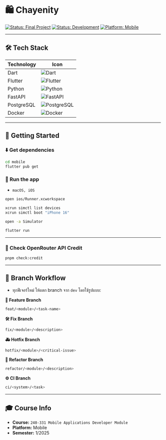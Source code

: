# 🛍️ Chayenity

[![Status: Final Project](https://img.shields.io/badge/Status-Final%20Project-blue)]()
[![Status: Development](https://img.shields.io/badge/Status-Development-yellow)]()
[![Platform: Mobile](https://img.shields.io/badge/Platform-Mobile-blue)]()

---

## 🛠️ Tech Stack

| Technology | Icon                                                                                                              |
| ---------- | ----------------------------------------------------------------------------------------------------------------- |
| Dart       | ![Dart](https://img.shields.io/badge/Dart-0175C2?style=for-the-badge&logo=dart&logoColor=white)                   |
| Flutter    | ![Flutter](https://img.shields.io/badge/Flutter-02569B?style=for-the-badge&logo=flutter&logoColor=white)          |
| Python     | ![Python](https://img.shields.io/badge/Python-3776AB?style=for-the-badge&logo=python&logoColor=white)             |
| FastAPI    | ![FastAPI](https://img.shields.io/badge/FastAPI-009688?style=for-the-badge&logo=fastapi&logoColor=white)          |
| PostgreSQL | ![PostgreSQL](https://img.shields.io/badge/PostgreSQL-336791?style=for-the-badge&logo=postgresql&logoColor=white) |
| Docker     | ![Docker](https://img.shields.io/badge/Docker-2496ED?style=for-the-badge&logo=docker&logoColor=white)             |

---

## 🚀 Getting Started

### ⬇️ Get dependencies

```bash
cd mobile
flutter pub get
```

### 🚀 Run the app

- `macOS, iOS`

```bash
open ios/Runner.xcworkspace
```

```bash
xcrun simctl list devices
xcrun simctl boot "iPhone 16"
```

```bash
open -a Simulator
```

```bash
flutter run
```

---

### 🧾 Check OpenRouter API Credit

```bash
pnpm check:credit
```

---

## 🌿 Branch Workflow

- ทุกฟีเจอร์ใหม่ ให้แตก branch จาก `dev` โดยใช้รูปแบบ:

**🌿 Feature Branch**

```bash
feat/<module>/<task-name>
```

**🛠️ Fix Branch**

```bash
fix/<module>/<description>
```

**🚑 Hotfix Branch**

```bash
hotfix/<module>/<critical-issue>
```

**🔄 Refactor Branch**

```bash
refactor/<module>/<description>
```

**⚙️ CI Branch**

```bash
ci/<system>/<task>
```

---

## 🎓 Course Info

- **Course:** `240-331 Mobile Applications Developer Module`
- **Platform:** Mobile
- **Semester:** 1/2025
